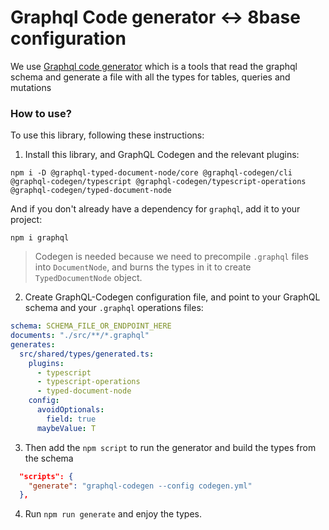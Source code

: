 # Graphql Code generator <-> 8base configuration

We use [Graphql code generator](https://www.graphql-code-generator.com/docs/getting-started/index) 
which is a tools that read the graphql schema and generate a file with all the types
for tables, queries and mutations

### How to use?



To use this library, following these instructions:

1. Install this library, and GraphQL Codegen and the relevant plugins:

```
npm i -D @graphql-typed-document-node/core @graphql-codegen/cli @graphql-codegen/typescript @graphql-codegen/typescript-operations @graphql-codegen/typed-document-node
```

And if you don't already have a dependency for `graphql`, add it to your project:

```
npm i graphql
```

> Codegen is needed because we need to precompile `.graphql` files into `DocumentNode`, and burns the types in it to create `TypedDocumentNode` object.
2. Create GraphQL-Codegen configuration file, and point to your GraphQL schema and your `.graphql` operations files:

```yml
schema: SCHEMA_FILE_OR_ENDPOINT_HERE
documents: "./src/**/*.graphql"
generates:
  src/shared/types/generated.ts:
    plugins:
      - typescript
      - typescript-operations
      - typed-document-node
    config:
      avoidOptionals:
        field: true
      maybeValue: T
```
3. Then add the `npm script` to run the generator and build the types from the schema
```json
  "scripts": {
    "generate": "graphql-codegen --config codegen.yml"
  },
```
4. Run `npm run generate` and enjoy the types.

